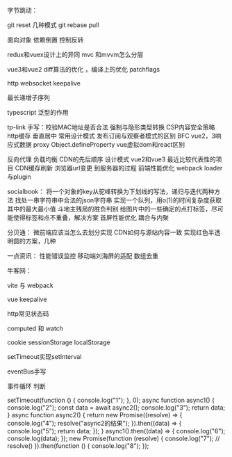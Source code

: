 字节跳动：

git reset 几种模式 git rebase pull

面向对象  依赖倒置  控制反转

redux和vuex设计上的异同    mvc 和mvvm怎么分层

vue3和vue2  diff算法的优化 ，编译上的优化 patchflags

http  websocket   keepalive

最长递增子序列

typescript 泛型的作用

tp-link
手写：校验MAC地址是否合法
强制与隐形类型转换
CSP内容安全策略
http缓存
垂直居中
常用设计模式
发布订阅与观察者模式的区别
BFC
vue2，3响应式数据 proxy Object.defineProperty
vue虚拟dom和react区别

反向代理 负载均衡 CDN的先后顺序
设计模式
vue2和vue3
最近比较代表性的项目
CDN缓存刷新
浏览器url变更 到服务器的过程
前端性能优化
webpack loader与plugin

socialbook：
将一个对象的key从驼峰转换为下划线的写法，递归与迭代两种方法
找处一串字符串中合法的json字符串
实现一个队列，用o(1)的时间复杂度获取其中的最大最小值
斗地主残局的胜负判别
给图片中的一些确定的点打标签，尽可能使得标签和点不重叠，解决方案
首屏性能优化
耦合与内聚

分贝通：
微前端应该当怎么去划分实现
CDN如何与源站内容一致
实现红色半透明圆的方案，几种

一点资讯：
性能错误监控
移动端刘海屏的适配
数组去重





牛客网：

vite 与 webpack

vue keepalive 

http常见状态码

computed 和 watch

cookie sessionStorage localStorage

setTimeout实现setInterval

eventBus手写

事件循环 判断

setTimeout(function () {
  console.log("1");
}, 0);
async function async1() {
  console.log("2");
  const data = await async2();
  console.log("3");
  return data;
}
async function async2() {
  return new Promise((resolve) => {
    console.log("4");
    resolve("async2的结果");
  }).then((data) => {
    console.log("5");
    return data;
  });
}
async1().then((data) => {
  console.log("6");
  console.log(data);
});
new Promise(function (resolve) {
  console.log("7");
  //   resolve()
}).then(function () {
  console.log("8");
});

